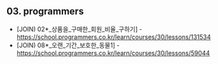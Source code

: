 ####
## 03. programmers
- [JOIN) 02*_상품을_구매한_회원_비율_구하기] - https://school.programmers.co.kr/learn/courses/30/lessons/131534
- [JOIN) 08*_오랜_기간_보호한_동물1] - https://school.programmers.co.kr/learn/courses/30/lessons/59044
####
